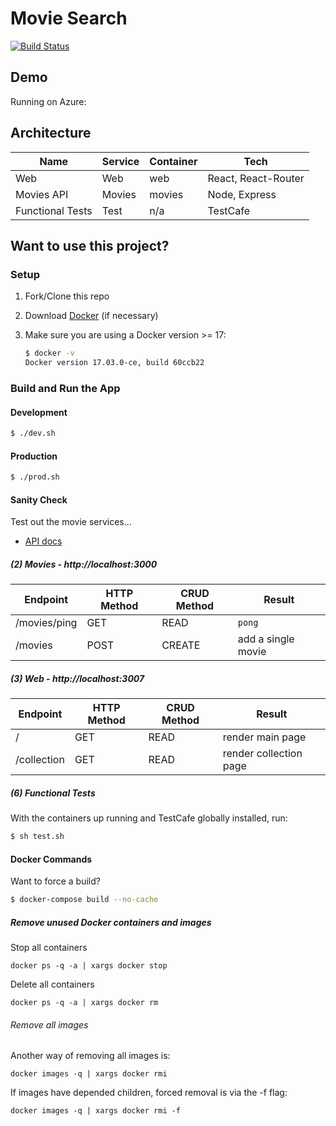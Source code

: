 # Movie Search

[![Build Status](https://travis-ci.org/jewelsjacobs/movie-search.svg?branch=master)](https://travis-ci.org/jewelsjacobs/movie-search)

## Demo

Running on Azure:



## Architecture

| Name             | Service | Container | Tech                 |
|------------------|---------|-----------|----------------------|
| Web              | Web     | web       | React, React-Router  |
| Movies API       | Movies  | movies    | Node, Express        |
| Functional Tests | Test    | n/a       | TestCafe             |

## Want to use this project?

### Setup

1. Fork/Clone this repo

1. Download [Docker](https://docs.docker.com/docker-for-mac/install/) (if necessary)

1. Make sure you are using a Docker version >= 17:

    ```sh
    $ docker -v
    Docker version 17.03.0-ce, build 60ccb22
    ```

### Build and Run the App

#### Development

```sh
$ ./dev.sh
```

#### Production

```sh
$ ./prod.sh
```

#### Sanity Check

Test out the movie services...

- [API docs](https://jewelsjacobs.github.io/movie-search/index.html)

##### (2) Movies - http://localhost:3000

| Endpoint      | HTTP Method | CRUD Method | Result                    |
|---------------|-------------|-------------|---------------------------|
| /movies/ping  | GET         | READ        | `pong`                    |
| /movies       | POST        | CREATE      | add a single movie        |

##### (3) Web - http://localhost:3007

| Endpoint   | HTTP Method | CRUD Method | Result                  |
|-------------|-------------|-------------|------------------------|
| /           | GET         | READ        | render main page       |
| /collection | GET         | READ        | render collection page |

##### (6) Functional Tests

With the containers up running and TestCafe globally installed, run:

```sh
$ sh test.sh
```

#### Docker Commands

Want to force a build?

```sh
$ docker-compose build --no-cache
```
##### Remove unused Docker containers and images

Stop all containers

`docker ps -q -a | xargs docker stop`

Delete all containers

`docker ps -q -a | xargs docker rm`

###### Remove all images

Another way of removing all images is:

`docker images -q | xargs docker rmi`

If images have depended children, forced removal is via the -f flag:

`docker images -q | xargs docker rmi -f`
